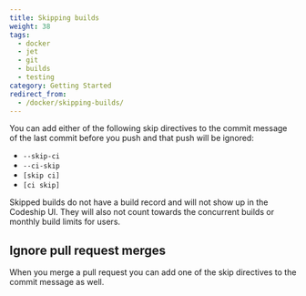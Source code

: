 ```yaml
---
title: Skipping builds
weight: 38
tags:
  - docker
  - jet
  - git
  - builds
  - testing
category: Getting Started
redirect_from:
  - /docker/skipping-builds/
---
```

You can add either of the following skip directives to the commit message of the last commit before you push and that push will be ignored:

* `--skip-ci`
* `--ci-skip`
* `[skip ci]`
* `[ci skip]`

Skipped builds do not have a build record and will not show up in the Codeship UI. They will also not count towards the concurrent builds or monthly build limits for users.

## Ignore pull request merges

When you merge a pull request you can add one of the skip directives to the commit message as well.
